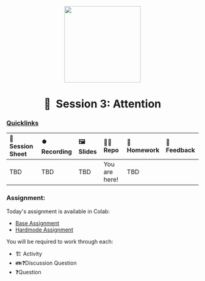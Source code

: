 <p align = "center" draggable=”false” ><img src="https://github.com/AI-Maker-Space/LLM-Dev-101/assets/37101144/d1343317-fa2f-41e1-8af1-1dbb18399719" 
     width="200px"
     height="auto"/>
</p>

<h1 align="center" id="heading">🧐  Session 3: Attention</h1>

### [Quicklinks](https://github.com/AI-Maker-Space/LLM-Engineering-Foundations-to-SLMs/tree/main/00_AIM_Quicklinks)

| 📰 Session Sheet | ⏺️ Recording     | 🖼️ Slides        | 👨‍💻 Repo         | 📝 Homework      | 📁 Feedback       |
|:-----------------|:-----------------|:-----------------|:-----------------|:-----------------|:-----------------|
| TBD | TBD | TBD | You are here! | TBD |

### Assignment:

Today's assignment is available in Colab:

- [Base Assignment](https://colab.research.google.com/drive/15N58WHScLs2XSe8fUGhh3cwG8qZs5ZfL?usp=sharing)
- [Hardmode Assignment](https://colab.research.google.com/drive/1IGt121B-t8GFUHgwV8w5G_1QRt5CepNY?usp=sharing)

You will be required to work through each: 

- 🏗️ Activity
- 👪❓Discussion Question
- ❓Question

